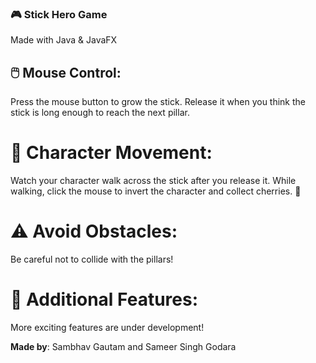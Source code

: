 ### 🎮 Stick Hero Game
Made with Java & JavaFX

## 🖱️ Mouse Control:

Press the mouse button to grow the stick.
Release it when you think the stick is long enough to reach the next pillar.
# 🚶 Character Movement:

Watch your character walk across the stick after you release it.
While walking, click the mouse to invert the character and collect cherries. 🍒
# ⚠️ Avoid Obstacles:

Be careful not to collide with the pillars!

# 🔧 Additional Features:

More exciting features are under development!

**Made by**: Sambhav Gautam and Sameer Singh Godara
